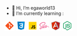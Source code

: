 - 👋 Hi, I’m egaworld13
- 🌱 I’m currently learning :

<img height="32" width="32" src="https://github.com/egaworld13/readme-icons/blob/main/icons8-git.svg"/>  <img height="32" width="32" src="https://github.com/egaworld13/readme-icons/blob/main/icons8-css3.svg"/> <img height="32" width="32" src="https://github.com/egaworld13/readme-icons/blob/main/icons8-javascript.gif"/> <img height="32" width="32" src="https://github.com/egaworld13/readme-icons/blob/main/icons8-sass.svg"/> <img height="32" width="32" src="https://github.com/egaworld13/readme-icons/blob/main/icons8-angularjs.svg"/> <img height="32" width="32" src="https://github.com/egaworld13/readme-icons/blob/main/icons8-node-js.svg"/>



<!---
egaworld13/egaworld13 is a ✨ special ✨ repository because its `README.md` (this file) appears on your GitHub profile.
You can click the Preview link to take a look at your changes.
--->
